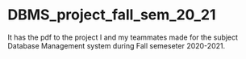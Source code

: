 # DBMS_project_fall_sem_20_21
It has the pdf to the project I and my teammates made for the subject Database Management system
during Fall semeseter 2020-2021.
